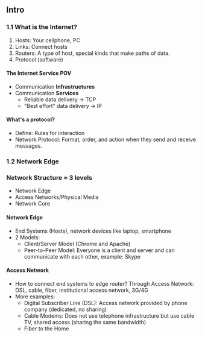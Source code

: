## Intro

### 1.1 What is the Internet?
1. Hosts: Your cellphone, PC
2. Links: Connect hosts
3. Routers: A type of host, special kinds that make paths of data.
4. Protocol (software)

#### The Internet Service POV
- Communication **Infrastructures**
- Communication **Services**
	- Reliable data delivery -> TCP
	- "Best effort" data delivery -> IP

#### What's a protocol?
- Define: Rules for interaction
- Network Protocol: Format, order, and action when they send and receive messages.

### 1.2 Network Edge

### Network Structure = 3 levels
- Network Edge
- Access Networks/Physical Media
- Network Core

#### Network Edge
- End Systems (Hosts), network devices like laptop, smartphone
- 2 Models: 
	- Client/Server Model (Chrome and Apache)
	- Peer-to-Peer Model: Everyone is a client and server and can communicate with each other, example: Skype

#### Access Network
- How to connect end systems to edge router? Through Access Network: DSL, cable, fiber, institutional access network, 3G/4G
- More examples:
	- Digital Subscriber Line (DSL): Access network provided by phone company (dedicated, no sharing)
	- Cable Modems: Does not use telephone infrastructure but use cable TV, shared access (sharing the same bandwidth)
	- Fiber to the Home
<!--stackedit_data:
eyJoaXN0b3J5IjpbLTIwNDI3NTI4OTRdfQ==
-->